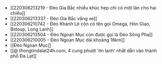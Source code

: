 - [[220306213219 - Đèo Gia Bắc nhiều khúc hẹp chỉ có một làn cho hai chiều]]
- [[220306213337 - Đèo Gia Bắc vắng xe]]
- [[220306210742 - Đèo Khánh Lê còn có tên gọi Omega, Hòn Giao, Bidoup, Long Lanh]]
- [[220306213504 - Đèo Ngoạn Mục còn được gọi là Đèo Sông Pha]]
- [[220306210005 - Đèo Ngoạn Mục dài khoảng 18km]]
- [[Đèo Ngoạn Mục]]
- [[@ thongtindalat24h.com, 4 cung phượt 'ớn lạnh' nhất dẫn vào thành phố Đà Lạt]]
